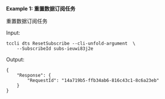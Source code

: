 **Example 1: 重置数据订阅任务**

重置数据订阅任务

Input: 

```
tccli dts ResetSubscribe --cli-unfold-argument  \
    --SubscribeId subs-ieuwi83j2e
```

Output: 
```
{
    "Response": {
        "RequestId": "14a719b5-ffb34ab6-816c43c1-8c6a23eb"
    }
}
```

